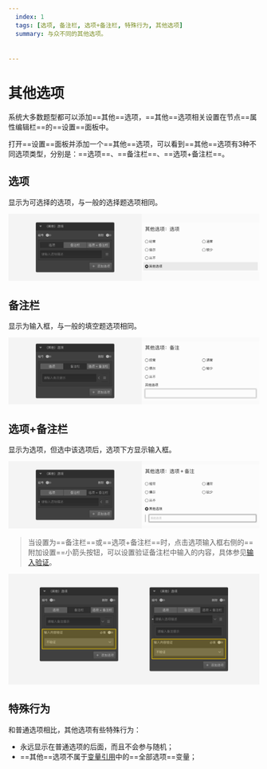 ```yaml
---
  index: 1
  tags: [选项, 备注栏, 选项+备注栏, 特殊行为, 其他选项]
  summary: 与众不同的其他选项。


---
```







# 其他选项

系统大多数题型都可以添加==其他==选项，==其他==选项相关设置在节点==属性编辑栏==的==设置==面板中。

打开==设置==面板并添加一个==其他==选项，可以看到==其他==选项有3种不同选项类型，分别是：==选项==、==备注栏==、==选项+备注栏==。

## 选项

显示为可选择的选项，与一般的选择题选项相同。

<img src='./assets/01otherOption/choice.png'>

## 备注栏

显示为输入框，与一般的填空题选项相同。

<img src='./assets/01otherOption/comments.png'>

## 选项+备注栏

显示为选项，但选中该选项后，选项下方显示输入框。

<img src='./assets/01otherOption/both.png'>

> 当设置为==备注栏==或==选项+备注栏==时，点击选项输入框右侧的==附加设置==小箭头按钮，可以设置验证备注栏中输入的内容，具体参见[输入验证](../11nodeSettings/03optionSetting/04inputValidation.md)。

<img src='./assets/01otherOption/validation-options.png'>

## 特殊行为

和普通选项相比，其他选项有些特殊行为：
+ 永远显示在普通选项的后面，而且不会参与随机；
+ ==其他==选项不属于[变量引用](../16variable/12useVariable.md)中的==全部选项==变量；
